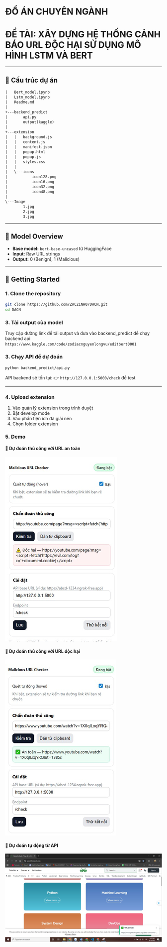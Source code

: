 # ĐỒ ÁN CHUYÊN NGÀNH
# ĐỀ TÀI: XÂY DỰNG HỆ THỐNG CẢNH BÁO URL ĐỘC HẠI SỬ DỤNG MÔ HÌNH LSTM VÀ BERT




---

## 📁 Cấu trúc dự án

```
|   Bert_model.ipynb
|   Lstm_model.ipynb
|   Readme.md
|
+---backend_predict
|       api.py
|       output(kaggle)
|
+---extension
|   |   background.js
|   |   content.js
|   |   manifest.json
|   |   popup.html
|   |   popup.js
|   |   styles.css
|   |
|   \---icons
|           icon128.png
|           icon16.png
|           icon32.png
|           icon48.png
|
\---Image
        1.jpg
        2.jpg
        3.jpg
```

---

## 🧠 Model Overview

- **Base model:** `bert-base-uncased` từ HuggingFace
- **Input:** Raw URL strings
- **Output:** 0 (Benign), 1 (Malicious)

---

## 🚀 Getting Started

### 1. Clone the repository

```bash
git clone https://github.com/ZACZ1NH0/DACN.git
cd DACN
```
### 3. Tải output của model
Truy cập đường link để tải output và đưa vào backend_predict để chạy backend api
`https://www.kaggle.com/code/zodiacnguyenlongvu/editbert0001`

### 3. Chạy API để dự đoán

```bash
python backend_predict/api.py
```

API backend sẽ tồn tại: 
👉 `http://127.0.0.1:5000/check` để test

---
### 4. Upload extension
1. Vào quản lý extension trong trình duyệt
2. Bật develop mode
3. Vào phần tiện ích đã giải nén 
4. Chọn folder extension 
### 5. Demo

#### 🔹 Dự đoán thủ công với URL an toàn

![Dự đoán URL thủ công](Image/1.jpg "Test URL thủ công")

#### 🔹 Dự đoán thủ công với URL độc hại

![Dự đoán URL thủ công](Image/2.jpg "Test URL thủ công")

#### 🔹 Dự đoán tự động từ API

![Dự đoán URL tự động](Image/3.jpg "Test URL tự động")